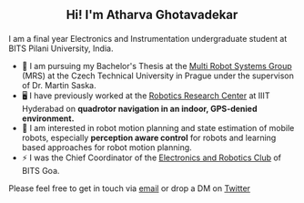 <h2>
<p align = "center">
Hi! I'm Atharva Ghotavadekar
</p>
</h2>

I am a final year Electronics and Instrumentation undergraduate student at BITS Pilani University, India.
- 🤖 I am pursuing my Bachelor's Thesis at the [Multi Robot Systems Group](https://mrs.felk.cvut.cz/) (MRS) at the Czech Technical University in Prague under the supervison of Dr. Martin Saska.
- 🖥️ I have previously worked at the [Robotics Research Center](https://robotics.iiit.ac.in/) at IIIT Hyderabad on **quadrotor navigation in an indoor, GPS-denied environment.**<br>
- 🦾 I am interested in robot motion planning and state estimation of mobile robots, especially **perception aware control** for robots and learning based approaches for robot motion planning.<br>
- ⚡ I was the Chief Coordinator of the [Electronics and Robotics Club](https://erc-bpgc.github.io/) of BITS Goa.

Please feel free to get in touch via [email](mailto:atharvagh1@gmail.com) or drop a DM on [Twitter](https://twitter.com/atharva_g05)
<!--
**Atharva-05/Atharva-05** is a ✨ _special_ ✨ repository because its `README.md` (this file) appears on your GitHub profile.

Here are some ideas to get you started:

- 🔭 I’m currently working on ...
- 🌱 I’m currently learning ...
- 👯 I’m looking to collaborate on ...
- 🤔 I’m looking for help with ...
- 💬 Ask me about ...
- 📫 How to reach me: ...
- 😄 Pronouns: ...
- ⚡ Fun fact: ...
-->
